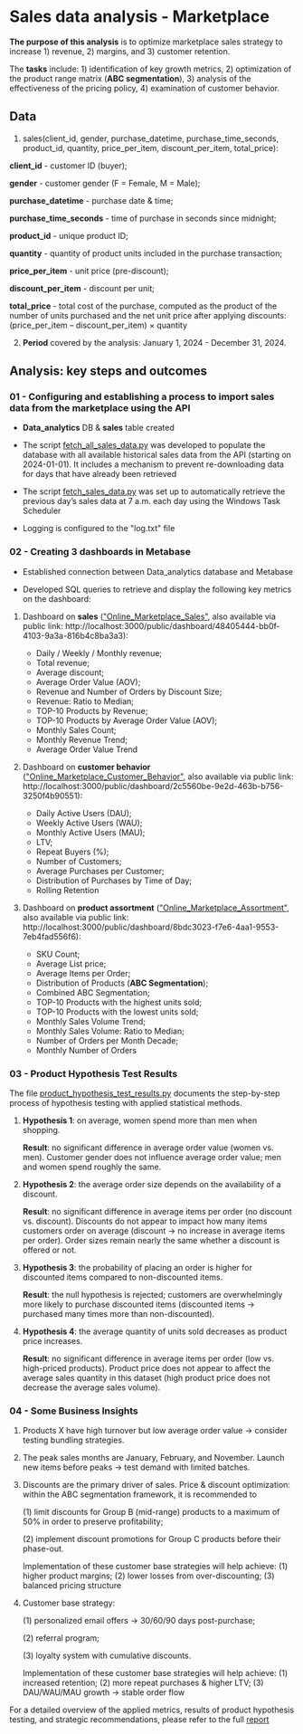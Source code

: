 # Sales data analysis - Marketplace

**The purpose of this analysis** is to optimize marketplace sales strategy to increase 1) revenue, 2) margins, and 3) customer retention.

The **tasks** include: 1) identification of key growth metrics, 2) optimization of the product range matrix (**ABC segmentation**), 3) analysis of the effectiveness of the pricing policy, 4) examination of customer behavior.

## Data

1) sales(client_id, gender, purchase_datetime, purchase_time_seconds, product_id, quantity, price_per_item, discount_per_item, total_price):

**client_id** - customer ID (buyer);

**gender** - customer gender (F = Female, M = Male);

**purchase_datetime** - purchase date & time;

**purchase_time_seconds** - time of purchase in seconds since midnight;

**product_id** - unique product ID;

**quantity** - quantity of product units included in the purchase transaction;

**price_per_item** - unit price (pre-discount);

**discount_per_item** - discount per unit;

**total_price** - total cost of the purchase, computed as the product of the number of units purchased and the net unit price after applying discounts: (price_per_item – discount_per_item) × quantity

2) **Period** covered by the analysis: January 1, 2024 - December 31, 2024.

## Analysis: key steps and outcomes

### 01 - Configuring and establishing a process to import sales data from the marketplace using the API

- **Data_analytics** DB & **sales** table created
  
- The script [fetch_all_sales_data.py](python/fetch_all_sales_data.py) was developed to populate the database with all available historical sales data from the API (starting on 2024-01-01). It includes a mechanism to prevent re-downloading data for days that have already been retrieved

- The script [fetch_sales_data.py](python/fetch_sales_data.py) was set up to automatically retrieve the previous day’s sales data at 7 a.m. each day using the Windows Task Scheduler

- Logging is configured to the "log.txt" file

### 02 - Creating 3 dashboards in Metabase

- Established connection between Data_analytics database and Metabase

- Developed SQL queries to retrieve and display the following key metrics on the dashboard:

1) Dashboard on **sales** (["Online_Marketplace_Sales"](metabase/Metabase_Online_Marketplace_Sales.pdf), also available via public link: http://localhost:3000/public/dashboard/48405444-bb0f-4103-9a3a-816b4c8ba3a3):
   - Daily / Weekly / Monthly revenue;
   - Total revenue;
   - Average discount;
   - Average Order Value (AOV);
   - Revenue and Number of Orders by Discount Size;
   - Revenue: Ratio to Median;
   - TOP-10 Products by Revenue;
   - TOP-10 Products by Average Order Value (AOV);
   - Monthly Sales Count;
   - Monthly Revenue Trend;
   - Average Order Value Trend

2) Dashboard on **customer behavior** (["Online_Marketplace_Customer_Behavior"](metabase/Metabase_Online_Marketplace_Customer_Behavior.pdf), also available via public link: http://localhost:3000/public/dashboard/2c5560be-9e2d-463b-b756-3250f4b90551):
   - Daily Active Users (DAU);
   - Weekly Active Users (WAU);
   - Monthly Active Users (MAU);
   - LTV;
   - Repeat Buyers (%);
   - Number of Customers;
   - Average Purchases per Customer;
   - Distribution of Purchases by Time of Day;
   - Rolling Retention

3) Dashboard on **product assortment** (["Online_Marketplace_Assortment"](metabase/Metabase_Online_Marketplace_Assortment.pdf), also available via public link: http://localhost:3000/public/dashboard/8bdc3023-f7e6-4aa1-9553-7eb4fad556f6):
   - SKU Count;
   - Average List price;
   - Average Items per Order;
   - Distribution of Products (**ABC Segmentation**);
   - Combined ABC Segmentation;
   - TOP-10 Products with the highest units sold;
   - TOP-10 Products with the lowest units sold;
   - Monthly Sales Volume Trend;
   - Monthly Sales Volume: Ratio to Median;
   - Number of Orders per Month Decade;
   - Monthly Number of Orders
  
### 03 - Product Hypothesis Test Results

The file [product_hypothesis_test_results.py](python/product_hypothesis_test_results.py) documents the step-by-step process of hypothesis testing with applied statistical methods.

1) **Hypothesis 1**: on average, women spend more than men when shopping.

   **Result**: no significant difference in average order value (women vs. men). Customer gender does not influence average order value; men and women spend roughly the same.

3) **Hypothesis 2**: the average order size depends on the availability of a discount.

   **Result**: no significant difference in average items per order (no discount vs. discount). Discounts do not appear to impact how many items customers order on average (discount → no increase in average items per order). Order sizes remain nearly the same whether a discount is offered or not.

5) **Hypothesis 3**: the probability of placing an order is higher for discounted items compared to non-discounted items.

   **Result**: the null hypothesis is rejected; customers are overwhelmingly more likely to purchase discounted items (discounted items → purchased many times more than non-discounted).

7) **Hypothesis 4**: the average quantity of units sold decreases as product price increases.

   **Result**: no significant difference in average items per order (low vs. high-priced products). Product price does not appear to affect the average sales quantity in this dataset (high product price does not decrease the average sales volume). 

### 04 - Some Business Insights

1) Products X have high turnover but low average order value → consider testing bundling strategies.

2) The peak sales months are January, February, and November. Launch new items before peaks → test demand with limited batches.

3) Discounts are the primary driver of sales. Price & discount optimization: within the ABC segmentation framework, it is recommended to

   (1) limit discounts for Group B (mid-range) products to a maximum of 50% in order to preserve profitability;

   (2) implement discount promotions for Group C products before their phase-out.

   Implementation of these customer base strategies will help achieve: (1) higher product margins; (2) lower losses from over-discounting; (3) balanced pricing structure

5) Customer base strategy:

   (1) personalized email offers → 30/60/90 days post-purchase;

   (2) referral program;

   (3) loyalty system with cumulative discounts.

   Implementation of these customer base strategies will help achieve: (1) increased retention; (2) more repeat purchases & higher LTV; (3) DAU/WAU/MAU growth → stable order flow

For a detailed overview of the applied metrics, results of product hypothesis testing, and strategic recommendations, please refer to the full [report](report/Online_Marketplace_Report.pdf)
